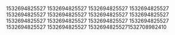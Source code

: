 1532694825527
1532694825527
1532694825527
1532694825527
1532694825527
1532694825527
1532694825527
1532694825527
1532694825527
1532694825527
1532694825527
1532694825527
1532694825527
1532694825527
15326948255271532708982410